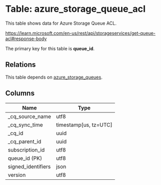 # Table: azure_storage_queue_acl

This table shows data for Azure Storage Queue ACL.

https://learn.microsoft.com/en-us/rest/api/storageservices/get-queue-acl#response-body

The primary key for this table is **queue_id**.

## Relations

This table depends on [azure_storage_queues](azure_storage_queues).

## Columns

| Name          | Type          |
| ------------- | ------------- |
|_cq_source_name|utf8|
|_cq_sync_time|timestamp[us, tz=UTC]|
|_cq_id|uuid|
|_cq_parent_id|uuid|
|subscription_id|utf8|
|queue_id (PK)|utf8|
|signed_identifiers|json|
|version|utf8|